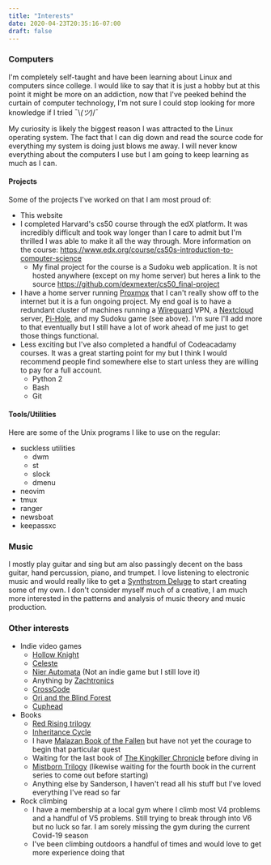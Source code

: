 ```yaml
---
title: "Interests"
date: 2020-04-23T20:35:16-07:00
draft: false
---
```

### Computers
I'm completely self-taught and have been learning about Linux and computers since college. I would like to say that it is just a hobby but at this point it might be more on an addiction, now that I've peeked behind the curtain of computer technology, I'm not sure I could stop looking for more knowledge if I tried ¯\\_(ツ)_/¯

My curiosity is likely the biggest reason I was attracted to the Linux operating system. The fact that I can dig down and read the source code for everything my system is doing just blows me away. I will never know everything about the computers I use but I am going to keep learning as much as I can.

#### Projects
Some of the projects I've worked on that I am most proud of:
- This website
- I completed Harvard's cs50 course through the edX platform. It was incredibly difficult and took way longer than I care to admit but I'm thrilled I was able to make it all the way through. More information on the course: <https://www.edx.org/course/cs50s-introduction-to-computer-science>
    - My final project for the course is a Sudoku web application. It is not hosted anywhere (except on my home server) but heres a link to the source <https://github.com/dexmexter/cs50_final-project>
- I have a home server running [Proxmox](https://www.proxmox.com/en/) that I can't really show off to the internet but it is a fun ongoing project. My end goal is to have a redundant cluster of machines running a [Wireguard](https://www.wireguard.com/) VPN, a [Nextcloud](https://nextcloud.com/) server, [Pi-Hole](https://pi-hole.net/), and my Sudoku game (see above). I'm sure I'll add more to that eventually but I still have a lot of work ahead of me just to get those things functional.
- Less exciting but I've also completed a handful of Codeacadamy courses. It was a great starting point for my but I think I would recommend people find somewhere else to start unless they are willing to pay for a full account.
    - Python 2
    - Bash
    - Git

#### Tools/Utilities
Here are some of the Unix programs I like to use on the regular:
- suckless utilities
    - dwm
    - st
    - slock
    - dmenu
- neovim
- tmux
- ranger
- newsboat
- keepassxc

### Music
I mostly play guitar and sing but am also passingly decent on the bass guitar, hand percussion, piano, and trumpet. I love listening to electronic music and would really like to get a [Synthstrom Deluge](https://synthstrom.com/product/deluge/) to start creating some of my own. I don't consider myself much of a creative, I am much more interested in the patterns and analysis of music theory and music production.

### Other interests
- Indie video games
    - [Hollow Knight](https://hollowknight.com)
    - [Celeste](https://celestegame.com)
    - [Nier Automata](https://store.steampowered.com/app/524220/NieRAutomata/) (Not an indie game but I still love it)
    - Anything by [Zachtronics](https://zachtronics.com)
    - [CrossCode](https://cross-code.com)
    - [Ori and the Blind Forest](https://www.orithegame.com)
    - [Cuphead](https://cupheadgame.com)
- Books
    - [Red Rising trilogy](https://www.goodreads.com/book/show/15839976-red-rising)
    - [Inheritance Cycle](https://www.goodreads.com/series/44866-the-inheritance-cycle)
    - I have [Malazan Book of the Fallen](https://www.goodreads.com/series/43493-malazan-book-of-the-fallen) but have not yet the courage to begin that particular quest
    - Waiting for the last book of [The Kingkiller Chronicle](https://www.goodreads.com/series/45262-the-kingkiller-chronicle) before diving in
    - [Mistborn Trilogy](https://www.goodreads.com/series/40910-mistborn) (likewise waiting for the fourth book in the current series to come out before starting)
    - Anything else by Sanderson, I haven't read all his stuff but I've loved everything I've read so far
- Rock climbing
    - I have a membership at a local gym where I climb most V4 problems and a handful of V5 problems. Still trying to break through into V6 but no luck so far. I am sorely missing the gym during the current Covid-19 season
    - I've been climbing outdoors a handful of times and would love to get more experience doing that
